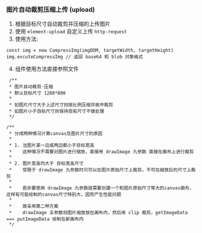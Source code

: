### 图片自动裁剪压缩上传 (upload)
1. 根据目标尺寸自动裁剪并压缩的上传图片
2. 使用 `element-upload` 自定义上传 `http-request`
3. 使用方法:
```
const img = new CompressImg(imgDOM, targetWidth, targetHeight)
img.excuteCompressImg // 返回 base64 和 blob 对象格式
```
4. 组件使用方法直接参照文件

```
 /**
 * 图片自动裁剪·压缩
 * 默认目标尺寸 1280*800
 * 
 * 如图片尺寸大于上述尺寸则按比例压缩并居中裁剪
 * 如图片小于目标尺寸则保持现有尺寸不做处理
 */
```

```
/**
 * 分成两种情况计算canvas及图片尺寸的原因
 * 
 * 1. 当图片某一边或两边都小于目标宽高
 *    这种情况不需要对图片进行缩放，直接用 drawImage 九参数 直接在画布上进行裁剪
 * 
 * 2. 图片宽高均大于 目标宽高尺寸 
 *    受限于 drawImage 九参数时只可以在图片原始尺寸上裁剪，不可在缩放后的尺寸上裁剪
 * 
 *    若非要使用 drawImage 九参数就需要创建一个和图片原始尺寸等大的canvas画布，这样有可能绘制的canvas尺寸特别大，因而产生性能问题
 * 
 *    故采用第二种方案
 *    drawImage 五参数将图片缩放放在画布内，然后用 clip 裁剪，getImageData ==> putImageData 绘制在新画布内 
 */
```